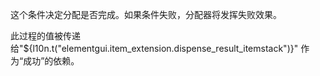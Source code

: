 这个条件决定分配是否完成。如果条件失败，分配器将发挥失败效果。

此过程的值被传递给"${l10n.t("elementgui.item_extension.dispense_result_itemstack")}"
作为“成功”的依赖。
